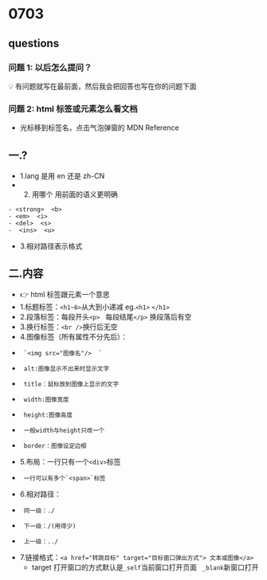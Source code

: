 # 0703

## questions

### 问题 1: 以后怎么提问？

💡 有问题就写在最前面，然后我会把回答也写在你的问题下面

### 问题 2: html 标签或元素怎么看文档

- 光标移到标签名，点击气泡弹窗的 MDN Reference

## 一.?

- 1.lang 是用 en 还是 zh-CN
- 2. 用哪个 用前面的语义更明确

```
- <strong>  <b>
- <em>  <i>
- <del>  <s>
-  <ins>  <u>
```

- 3.相对路径表示格式

## 二.内容

- 👉 html 标签跟元素一个意思
- 1.标题标签：`<h1~6>`从大到小递减 eg.`<h1>` `</h1>`
- 2.段落标签：每段开头`<p> ` 每段结尾`</p>` 换段落后有空
- 3.换行标签：`<br />`换行后无空
- 4.图像标签（所有属性不分先后）：
-      `<img src="图像名"/>  `
-      alt:图像显示不出来时显示文字
-      title：鼠标放到图像上显示的文字
-      width:图像宽度
-      height:图像高度
-      一般width与height只改一个
-      border：图像设定边框
- 5.布局：一行只有一个`<div>`标签
-      一行可以有多个`<span>`标签
- 6.相对路径：
-      同一级：./
-      下一级：/(用得少)
-      上一级：../
- 7.链接格式：`<a href="转跳目标" target="目标窗口弹出方式"> 文本或图像</a>`
  - target 打开窗口的方式默认是`_self`当前窗口打开页面 ` _blank`新窗口打开
